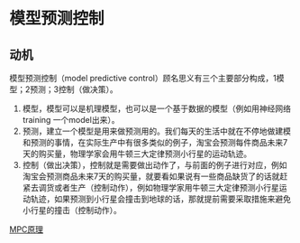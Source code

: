 # 模型预测控制

## 动机

模型预测控制（model predictive control）顾名思义有三个主要部分构成，1模型；2预测；3控制（做决策）。

1. 模型，模型可以是机理模型，也可以是一个基于数据的模型（例如用神经网络training 一个model出来）。
2. 预测，建立一个模型是用来做预测用的。我们每天的生活中就在不停地做建模和预测的事情，在实际生产中有很多类似的例子，淘宝会预测每件商品未来7天的购买量，物理学家会用牛顿三大定律预测小行星的运动轨迹。
3. 控制（做出决策），控制就是需要做出动作了，与前面的例子进行对应，例如淘宝会预测商品未来7天的购买量，就要看如果说有一些商品缺货了的话就赶紧去调货或者生产（控制动作），例如物理学家用牛顿三大定律预测小行星运动轨迹，如果预测到小行星会撞击到地球的话，那就提前需要采取措施来避免小行星的撞击（控制动作）。

[MPC原理](https://www.zhihu.com/question/630545682/answer/3300261966)